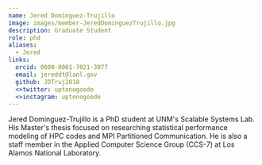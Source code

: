 ```yaml
---
name: Jered Dominguez-Trujillo
image: images/member-JeredDominguezTrujillo.jpg
description: Graduate Student 
role: phd
aliases:
  - Jered
links:
  orcid: 0000-0001-7021-3077
  email: jereddt@lanl.gov
  github: JDTruj2018
  <>twitter: uptonogoode
  <>instagram: uptonogoode
---
```


Jered Dominguez-Trujillo is a PhD student at UNM's Scalable Systems Lab. 
His Master's thesis focused on researching statistical performance modeling of HPC codes and MPI Partitioned Communication. 
He is also a staff member in the Applied Computer Science Group (CCS-7) at Los Alamos National Laboratory. 
